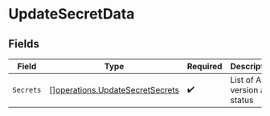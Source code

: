 # UpdateSecretData


## Fields

| Field                                                                              | Type                                                                               | Required                                                                           | Description                                                                        |
| ---------------------------------------------------------------------------------- | ---------------------------------------------------------------------------------- | ---------------------------------------------------------------------------------- | ---------------------------------------------------------------------------------- |
| `Secrets`                                                                          | [][operations.UpdateSecretSecrets](../../models/operations/updatesecretsecrets.md) | :heavy_check_mark:                                                                 | List of API version and status                                                     |